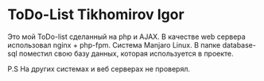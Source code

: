# ToDo-List   Tikhomirov Igor



Это мой ToDo-list сделанный на php и AJAX. В качестве web сервера использовал nginx + php-fpm. Система Manjaro Linux. В папке database-sql поместил свою базу данных, которая используется в проекте. 

P.S
На других системах и веб серверах не проверял.
